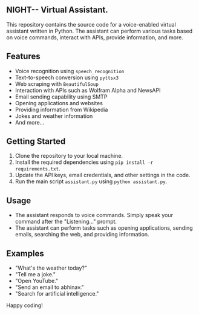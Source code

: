 ## NIGHT-- Virtual Assistant.

This repository contains the source code for a voice-enabled virtual assistant written in Python. The assistant can perform various tasks based on voice commands, interact with APIs, provide information, and more.

## Features

- Voice recognition using `speech_recognition`
- Text-to-speech conversion using `pyttsx3`
- Web scraping with `BeautifulSoup`
- Interaction with APIs such as Wolfram Alpha and NewsAPI
- Email sending capability using SMTP
- Opening applications and websites
- Providing information from Wikipedia
- Jokes and weather information
- And more...

## Getting Started

1. Clone the repository to your local machine.
2. Install the required dependencies using `pip install -r requirements.txt`.
3. Update the API keys, email credentials, and other settings in the code.
4. Run the main script `assistant.py` using `python assistant.py`.

## Usage

- The assistant responds to voice commands. Simply speak your command after the "Listening..." prompt.
- The assistant can perform tasks such as opening applications, sending emails, searching the web, and providing information.

## Examples

- "What's the weather today?"
- "Tell me a joke."
- "Open YouTube."
- "Send an email to abhinav."
- "Search for artificial intelligence."


Happy coding!
